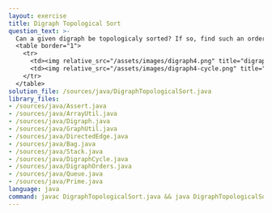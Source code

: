 ```yaml
---
layout: exercise
title: Digraph Topological Sort
question_text: >-
  Can a given digraph be topologicaly sorted? If so, find such an order
  <table border="1">
    <tr>
      <td><img relative_src="/assets/images/digraph4.png" title="digraph4"></td>
      <td><img relative_src="/assets/images/digraph4-cycle.png" title="digraph4-cycle"></td>
    </tr>
  </table>
solution_file: /sources/java/DigraphTopologicalSort.java
library_files:
- /sources/java/Assert.java
- /sources/java/ArrayUtil.java
- /sources/java/Digraph.java
- /sources/java/GraphUtil.java
- /sources/java/DirectedEdge.java
- /sources/java/Bag.java
- /sources/java/Stack.java
- /sources/java/DigraphCycle.java
- /sources/java/DigraphOrders.java
- /sources/java/Queue.java
- /sources/java/Prime.java
language: java
command: javac DigraphTopologicalSort.java && java DigraphTopologicalSort
---
```


